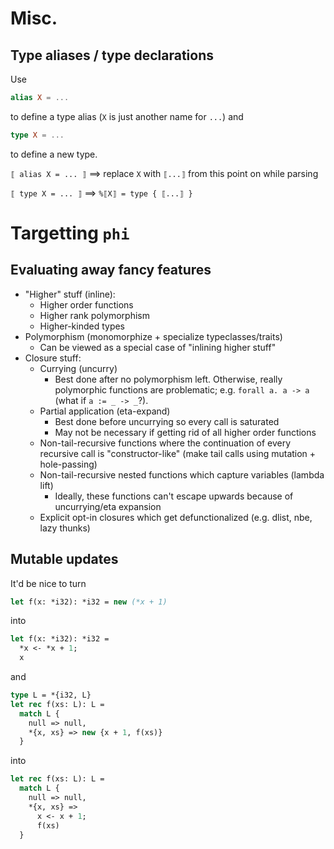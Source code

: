# Misc. 

## Type aliases / type declarations

Use
```elm
alias X = ...
```

to define a type alias (`X` is just another name for `...`) and
```elm
type X = ...
```
to define a new type.

`⟦ alias X = ... ⟧` ==> replace `X` with `⟦...⟧` from this point on while parsing

`⟦ type X = ... ⟧` ==> `%⟦X⟧ = type { ⟦...⟧ }`

# Targetting `phi`

## Evaluating away fancy features

- "Higher" stuff (inline):
    - Higher order functions
    - Higher rank polymorphism
    - Higher-kinded types
- Polymorphism (monomorphize + specialize typeclasses/traits)
    - Can be viewed as a special case of "inlining higher stuff"
- Closure stuff:
    - Currying (uncurry)
        - Best done after no polymorphism left. 
            Otherwise, really polymorphic functions are problematic;
            e.g. `forall a. a -> a` (what if `a := _ -> _`?).
    - Partial application (eta-expand)
        - Best done before uncurrying so every call is saturated
        - May not be necessary if getting rid of all higher order functions
    - Non-tail-recursive functions where the continuation of every recursive call is "constructor-like"
        (make tail calls using mutation + hole-passing)
    - Non-tail-recursive nested functions which capture variables (lambda lift)
        - Ideally, these functions can't escape upwards because of uncurrying/eta expansion
    - Explicit opt-in closures which get defunctionalized (e.g. dlist, nbe, lazy thunks)

## Mutable updates

It'd be nice to turn

```ocaml
let f(x: *i32): *i32 = new (*x + 1)
```

into

```ocaml
let f(x: *i32): *i32 =
  *x <- *x + 1;
  x
```

and

```ocaml
type L = *{i32, L}
let rec f(xs: L): L =
  match L {
    null => null,
    *{x, xs} => new {x + 1, f(xs)}
  }
```

into

```ocaml
let rec f(xs: L): L =
  match L {
    null => null,
    *{x, xs} =>
      x <- x + 1;
      f(xs)
  }
```